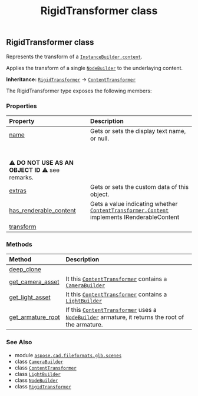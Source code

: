 ﻿---
title: RigidTransformer class
second_title: Aspose.CAD for Python via .NET API References
description: 
type: docs
weight: 70
url: /python-net/aspose.cad.fileformats.glb.scenes/rigidtransformer/
is_root: false
---

## RigidTransformer class

Represents the transform of a [`InstanceBuilder.content`](/cad/python-net/aspose.cad.fileformats.glb.scenes/instancebuilder#content).

Applies the transform of a single [`NodeBuilder`](/cad/python-net/aspose.cad.fileformats.glb.scenes/nodebuilder) to the underlaying content.



**Inheritance:** [`RigidTransformer`](/cad/python-net/aspose.cad.fileformats.glb.scenes/rigidtransformer) → 
[`ContentTransformer`](/cad/python-net/aspose.cad.fileformats.glb.scenes/contenttransformer)



The RigidTransformer type exposes the following members:

### Properties
| Property | Description |
| :- | :- |
| [name](/cad/python-net/aspose.cad.fileformats.glb.scenes/rigidtransformer/name) | Gets or sets the display text name, or null.<br/><br/>**⚠️ DO NOT USE AS AN OBJECT ID ⚠️**  see remarks. |
| [extras](/cad/python-net/aspose.cad.fileformats.glb.scenes/rigidtransformer/extras) | Gets or sets the custom data of this object. |
| [has_renderable_content](/cad/python-net/aspose.cad.fileformats.glb.scenes/rigidtransformer/has_renderable_content) | Gets a value indicating whether [`ContentTransformer.Content`](/cad/python-net/aspose.cad.fileformats.glb.scenes/contenttransformer) implements IRenderableContent |
| [transform](/cad/python-net/aspose.cad.fileformats.glb.scenes/rigidtransformer/transform) |  |


### Methods
| Method | Description |
| :- | :- |
| [deep_clone](/cad/python-net/aspose.cad.fileformats.glb.scenes/rigidtransformer/deep_clone/#ContentTransformer.DeepCloneContext) |  |
| [get_camera_asset](/cad/python-net/aspose.cad.fileformats.glb.scenes/rigidtransformer/get_camera_asset/#) | It this [`ContentTransformer`](/cad/python-net/aspose.cad.fileformats.glb.scenes/contenttransformer) contains a [`CameraBuilder`](/cad/python-net/aspose.cad.fileformats.glb.scenes/camerabuilder) |
| [get_light_asset](/cad/python-net/aspose.cad.fileformats.glb.scenes/rigidtransformer/get_light_asset/#) | It this [`ContentTransformer`](/cad/python-net/aspose.cad.fileformats.glb.scenes/contenttransformer) contains a [`LightBuilder`](/cad/python-net/aspose.cad.fileformats.glb.scenes/lightbuilder) |
| [get_armature_root](/cad/python-net/aspose.cad.fileformats.glb.scenes/rigidtransformer/get_armature_root/#) | If this [`ContentTransformer`](/cad/python-net/aspose.cad.fileformats.glb.scenes/contenttransformer) uses a [`NodeBuilder`](/cad/python-net/aspose.cad.fileformats.glb.scenes/nodebuilder) armature, it returns the root of the armature. |



### See Also
* module [`aspose.cad.fileformats.glb.scenes`](..)
* class [`CameraBuilder`](/cad/python-net/aspose.cad.fileformats.glb.scenes/camerabuilder)
* class [`ContentTransformer`](/cad/python-net/aspose.cad.fileformats.glb.scenes/contenttransformer)
* class [`LightBuilder`](/cad/python-net/aspose.cad.fileformats.glb.scenes/lightbuilder)
* class [`NodeBuilder`](/cad/python-net/aspose.cad.fileformats.glb.scenes/nodebuilder)
* class [`RigidTransformer`](/cad/python-net/aspose.cad.fileformats.glb.scenes/rigidtransformer)
